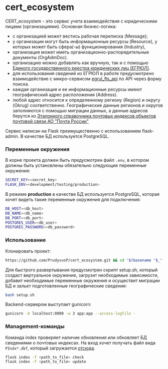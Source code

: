 # cert_ecosystem

CERT_ecosystem - это сервис учета взаимодействия с юридическими лицами (организациями).
Основная бизнес-логика:
* с организацией может вестись рабочая переписка (Message);
* у организации могут быть информационные ресурсы (Resource), у которых может быть сфера(-ы) функционирования (Industry),
* организация может иметь организационно-распорядительные документы (OrgAdmDoc).
* организацию можно добавлять как вручную, так и с помощью 
[Единого государственного реестра юридических лиц (ЕГРЮЛ)](https://ru.wikipedia.org/wiki/%D0%95%D0%B4%D0%B8%D0%BD%D1%8B%D0%B9_%D0%B3%D0%BE%D1%81%D1%83%D0%B4%D0%B0%D1%80%D1%81%D1%82%D0%B2%D0%B5%D0%BD%D0%BD%D1%8B%D0%B9_%D1%80%D0%B5%D0%B5%D1%81%D1%82%D1%80_%D1%8E%D1%80%D0%B8%D0%B4%D0%B8%D1%87%D0%B5%D1%81%D0%BA%D0%B8%D1%85_%D0%BB%D0%B8%D1%86). 
* для использования сведений из ЕГРЮЛ в работе предусмотрено взаимодействие
с микро-сервисом [egrul_fts_api](https://github.com/PrudyvusP/egrul_fts_api) по API через форму поиска.  
* каждая организация и ее информационные ресурсы имеют географический адрес расположения (Address).
* любой адрес относится к определенному региону (Region) и округу (Okrug) соответственно.
Географические данные регионов и округов заполняются с помощью миграции данных, а данные адресов берутся из 
[Эталонного справочника почтовых индексов объектов почтовой связи АО "Почта России"](https://www.pochta.ru/support/database/ops)

Сервис написан на Flask преимущественно с использованием flask-admin. В качестве БД используется PostgreSQL.

### Переменные окружения
В корне проекта должен быть предусмотрен файл `.env`, в котором должны быть установлены
обязательно следующие переменные окружения:
```bash
SECRET_KEY=<secret_key>
FLASK_ENV=<development/testing/production>
```

В режиме **production** в качестве БД используется PostgreSQL, которая хочет видеть 
такие переменные окружения для подключения:
```bash
DB_HOST=<db_host>
DB_NAME=<db_name>
DB_PORT=<db_port>
POSTGRES_USER=<db_user>
POSTGRES_PASSWORD=<db_password>
```

### Использование

Клонировать проект:
```bash
https://github.com/PrudyvusP/cert_ecosystem.git && cd "$(basename "$_" .git)"
```
Для быстрого развертывания предусмотрен скрипт setup.sh, который создаст виртуальное
окружение, загрузит необходимые зависимости, добавит необходимые переменные окружения
и осуществит миграции БД и зальет подготовленные географические сведения:
```bash
bash setup.sh
```

Backend-сервером выступает gunicorn:
```bash
gunicorn -b localhost:8000 -w 3 app:app --access-logfile -
```

### Management-команды

Команда index проверяет наличие обновления или обновляет БД сведениями
о почтовых индексах. На вход хочет получать файл вида ```PIndx*.dbf```, 
который загружается [отсюда](https://www.pochta.ru/support/database/ops).
```bash
flask index -f <path_to_file> check
flask index -f <path_to_file> update
```

